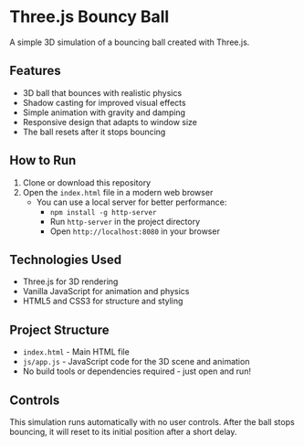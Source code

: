 # Three.js Bouncy Ball

A simple 3D simulation of a bouncing ball created with Three.js.

## Features

- 3D ball that bounces with realistic physics
- Shadow casting for improved visual effects
- Simple animation with gravity and damping
- Responsive design that adapts to window size
- The ball resets after it stops bouncing

## How to Run

1. Clone or download this repository
2. Open the `index.html` file in a modern web browser
   - You can use a local server for better performance:
     - `npm install -g http-server` 
     - Run `http-server` in the project directory
     - Open `http://localhost:8080` in your browser

## Technologies Used

- Three.js for 3D rendering
- Vanilla JavaScript for animation and physics
- HTML5 and CSS3 for structure and styling

## Project Structure

- `index.html` - Main HTML file
- `js/app.js` - JavaScript code for the 3D scene and animation
- No build tools or dependencies required - just open and run!

## Controls

This simulation runs automatically with no user controls.
After the ball stops bouncing, it will reset to its initial position after a short delay. 